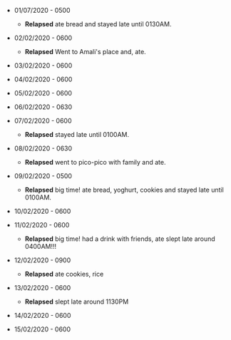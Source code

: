 * 01/07/2020 - 0500  
  * **Relapsed** ate bread and stayed late until 0130AM.

* 02/02/2020 - 0600
  * **Relapsed** Went to Amali's place and, ate.

* 03/02/2020 - 0600

* 04/02/2020 - 0600

* 05/02/2020 - 0600

* 06/02/2020 - 0630

* 07/02/2020 - 0600
  * **Relapsed** stayed late until 0100AM.

* 08/02/2020 - 0630
  * **Relapsed** went to pico-pico with family and ate.

* 09/02/2020 - 0500
  * **Relapsed** big time! ate bread, yoghurt, cookies and stayed late until 0100AM.

* 10/02/2020 - 0600

* 11/02/2020 - 0600
  * **Relapsed** big time! had a drink with friends, ate slept late around 0400AM!!!
  
* 12/02/2020 - 0900
  * **Relapsed** ate cookies, rice
  
* 13/02/2020 - 0600
  * **Relapsed** slept late around 1130PM
  
* 14/02/2020 - 0600

* 15/02/2020 - 0600
  
  
